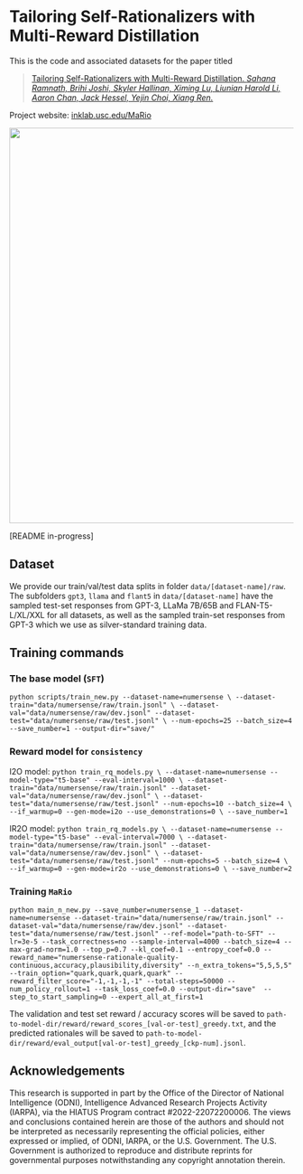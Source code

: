 # Tailoring Self-Rationalizers with Multi-Reward Distillation

This is the code and associated datasets for the paper titled 

>[Tailoring Self-Rationalizers with Multi-Reward Distillation. *Sahana Ramnath, Brihi Joshi, Skyler Hallinan, Ximing Lu, Liunian Harold Li, Aaron Chan, Jack Hessel, Yejin Choi, Xiang Ren.*](https://openreview.net/forum?id=t8eO0CiZJV)

Project website: [inklab.usc.edu/MaRio](https://inklab.usc.edu/MaRio/)

<img src="https://github.com/INK-USC/RationaleMultiRewardDistillation/assets/17588365/ca7ec674-dd5f-4e4d-a33b-9bf4cd935a0a" width=700>

[README in-progress]

## Dataset
We provide our train/val/test data splits in folder ```data/[dataset-name]/raw```.
The subfolders ```gpt3```, ```llama``` and ```flant5``` in ```data/[dataset-name]``` have the sampled test-set responses from GPT-3, LLaMa 7B/65B and FLAN-T5-L/XL/XXL for all datasets, as well as the sampled train-set responses from GPT-3 which we use as silver-standard training data.

## Training commands 
### The base model (```SFT```)
``python scripts/train_new.py --dataset-name=numersense \
--dataset-train="data/numersense/raw/train.jsonl" \
--dataset-val="data/numersense/raw/dev.jsonl" --dataset-test="data/numersense/raw/test.jsonl" \
--num-epochs=25 --batch_size=4 --save_number=1 --output-dir="save/"``

### Reward model for ```consistency```
I2O model:
``python train_rq_models.py \
--dataset-name=numersense --model-type="t5-base" --eval-interval=1000 \
--dataset-train="data/numersense/raw/train.jsonl" --dataset-val="data/numersense/raw/dev.jsonl" \
--dataset-test="data/numersense/raw/test.jsonl" --num-epochs=10 --batch_size=4 \
--if_warmup=0 --gen-mode=i2o --use_demonstrations=0 \
--save_number=1``

IR2O model:
``python train_rq_models.py \
--dataset-name=numersense --model-type="t5-base" --eval-interval=7000 \
--dataset-train="data/numersense/raw/train.jsonl" --dataset-val="data/numersense/raw/dev.jsonl" \
--dataset-test="data/numersense/raw/test.jsonl" --num-epochs=5 --batch_size=4 \
--if_warmup=0 --gen-mode=ir2o --use_demonstrations=0 \
--save_number=2``

### Training ```MaRio```
``python main_n_new.py --save_number=numersense_1 --dataset-name=numersense --dataset-train="data/numersense/raw/train.jsonl" --dataset-val="data/numersense/raw/dev.jsonl" --dataset-test="data/numersense/raw/test.jsonl" --ref-model="path-to-SFT" --lr=3e-5 --task_correctness=no --sample-interval=4000 --batch_size=4 --max-grad-norm=1.0 --top_p=0.7 --kl_coef=0.1 --entropy_coef=0.0 --reward_name="numersense-rationale-quality-continuous,accuracy,plausibility,diversity" --n_extra_tokens="5,5,5,5" --train_option="quark,quark,quark,quark" --reward_filter_score="-1,-1,-1,-1" --total-steps=50000 --num_policy_rollout=1 --task_loss_coef=0.0 --output-dir="save"  --step_to_start_sampling=0 --expert_all_at_first=1``

The validation and test set reward / accuracy scores will be saved to ``path-to-model-dir/reward/reward_scores_[val-or-test]_greedy.txt``, and the predicted rationales will be saved to ``path-to-model-dir/reward/eval_output[val-or-test]_greedy_[ckp-num].jsonl``.

## Acknowledgements
This research is supported in part by the Office of the Director of National Intelligence (ODNI), Intelligence Advanced Research Projects Activity (IARPA), via the HIATUS Program contract #2022-22072200006. The views and conclusions contained herein are those of the authors and should not be interpreted as necessarily representing the official policies, either expressed or implied, of ODNI, IARPA, or the U.S. Government. The U.S. Government is authorized to reproduce and distribute reprints for governmental purposes notwithstanding any copyright annotation therein.
